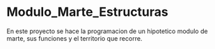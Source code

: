 # Modulo_Marte_Estructuras
En este proyecto se hace la programacion de un hipotetico modulo de marte, sus funciones y el territorio que recorre.

